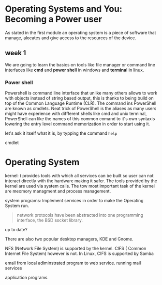# Operating Systems and You: Becoming a Power user
As stated in the first module an operating system is a piece of software that manage, alocates and give  access to the resources of the device.

## week 1

We are going to learn the basics on tools like file manager or  command line interfaces like __cmd__ and __power shell__ in windows and __terminal__ in linux.

### Power shell
Powershell is command line interface that unlike many others allows to work with objects instead of string based output, this is thanks to being build on top of the Common Language Runtime (CLR).
The command ins PowerShell are known as cmdlets.
Neat trick of PowerShell is the aliases as many users might have experience with diffferent shells like cmd and unix terminal, PowerShell can like the names of this common comand to it's own syntaxis lowering the entry level command memorization in order to start using it.  

let's ask it itself what it is, by typping the command ```help```

cmdlet 

# Operating System
kernel: t provides tools with which all services can be built so user can not interact directly with the hardware making it safer. The tools provided by the kernel are used via system calls. The tow most important task of the kernel are meomory managment and process management.

system  programs: Implement services in order to make the Operating System run.

> network protocols have been abstracted into one programming interface, the BSD socket library.

up to date?

There are also two popular desktop managers, KDE and Gnome. 

NFS (Network File System) is supported by the kernel. CIFS  ( Common Internet File System) however is not. In Linux, CIFS is supported by Samba

email from local adiminstrated program to web service. running mail services 

application programs